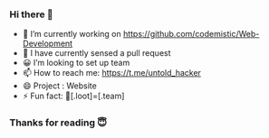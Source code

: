 ### Hi there 👋
- 🔭 I’m currently working on https://github.com/codemistic/Web-Development
- 🌱 I have currently sensed a pull request
- 😀 I’m looking to set up team
- 📫 How to reach me: https://t.me/untold_hacker
- 😄 Project : Website 
- ⚡ Fun fact: 🤪[.loot]=[.team]
### Thanks for reading 😇


